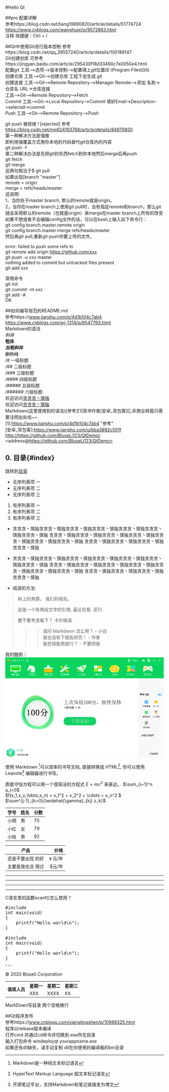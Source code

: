 #Hello Qt

##pro 配置详解  
参考https://blog.csdn.net/liang19890820/article/details/51774724  https://www.cnblogs.com/wanghuixi/p/9572863.html  
注释 快捷键：Ctrl + /    

##Qt中使用Git进行版本控制 
参考https://blog.csdn.net/qq_39557240/article/details/100188147  
Git创建创库
可参考https://jingyan.baidu.com/article/295430f18d33490c7e0050e4.html  
配置git		工具-->选项-->版本控制-->配置填上git位置(E:\Program Files\Git)    
创建仓库	工具-->Git-->创建仓库 工程下会生成.git  
创建连接	工具-->Git-->Remote Repository-->Manager Remote-->添加    名称->仓库名 URL->仓库连接  
			工具-->Git-->Remote Repository-->Fetch  
Commit		工具-->Git-->Local Repository-->Commit    填好Email->Description->selectall->commit  
Push		工具-->Git-->Remote Repository-->Push  

git push 被拒绝 ! [rejected] 参考 https://blog.csdn.net/mp624183768/article/details/84979850  
第一种解决方法是强推  
即利用强覆盖方式用你本地的代码替代git仓库内的内容  
git push -f  
第二种解决办法是先把git的东西fetch到你本地然后merge后再push  
git fetch  
git merge  
这两句相当于$ git pull  
如果出现[branch "master"]  
	 remote = origin  
	 merge = refs/heads/master  
这说明:  
1，当你处于master branch, 默认的remote就是origin。  
2，当你在master branch上使用git  pull时，没有指定remote和branch，那么git就会采用默认的remote（也就是origin）来merge在master branch上所有的改变  
如果不想或者不会编辑config文件的话，可以在bash上输入如下命令行：  
	git config branch.master.remote origin  
	git config branch.master.merge refs/heads/master  
然后再git pull,重新git push你要上传的文件。  

error: failed to push some refs to  
git remote add origin https://github.com/xxx  
git push -u xxx master  
nothing added to commit but untracked files present  
git add xxx  

常用命令  
git init  
git commit -m xxx  
git add -A  
OK  

##如何编写规范的README.md  
参考https://www.jianshu.com/p/4d1b104c7ab4 https://www.cnblogs.com/wj-1314/p/8547763.html   
Markdown的语法  
*斜体*  
**粗体**  
***加粗斜体***  
~~删除线~~  
/# 一级标题  
/## 二级标题  
/### 三级标题  
/#### 四级标题  
/##### 五级标题  
/###### 六级标题  
欢迎访问[贪贪贪丶慎独](http://www.bluseli.cn)    
欢迎访问[贪贪贪丶慎独](http://www.bluseli.site "贪贪贪丶慎独")    
Markdown(这里使用到的语法)[参考][1]简书作者[安卓_背包客][],非商业转载只需要注明出处哈~~    
[1]:https://www.jianshu.com/p/4d1b104c7ab4 "参考"    
[安卓_背包客]:https://www.jianshu.com/u/bba3892c501f    
<http://https://github.com/BluseLi123/QtDemo/>    
<address@https://github.com/BluseLi123/QtDemo>    
## 0\. 目录{#index}  
跳转到[目录](#index)  
- 无序列表项 一  
- 无序列表项 二  
- 无序列表项 三  
1. 有序列表项 一  
2. 有序列表项 二  
3. 有序列表项 三  

* 贪贪贪丶慎独贪贪贪丶慎独贪贪贪丶慎独贪贪贪丶慎独贪贪贪丶慎独贪贪贪丶慎独贪贪贪丶慎独
贪贪贪丶慎独贪贪贪丶慎独贪贪贪丶慎独贪贪贪丶慎独贪贪贪丶慎独贪贪贪丶慎独贪贪贪丶慎独
贪贪贪丶慎独贪贪贪丶慎独贪贪贪丶慎独贪贪贪丶慎独
* 贪贪贪丶慎独贪贪贪丶慎独贪贪贪丶慎独贪贪贪丶慎独贪贪贪丶慎独贪贪贪丶慎独贪贪贪丶慎独
贪贪贪丶慎独贪贪贪丶慎独贪贪贪丶慎独贪贪贪丶慎独贪贪贪丶慎独贪贪贪丶慎独贪贪贪丶慎独
贪贪贪丶慎独贪贪贪丶慎独贪贪贪丶慎独贪贪贪丶慎独

* 阅读的方法:
> 树上的男爵。
> 我们的祖先。

> 这是一个有两段文字的引用,
> 最近在看.
> 还行.
>
> 要不要考虑看下？
> 卡尔维诺.

>>> 请问 Markdwon 怎么用？ - 小白  
>> 我也没有下细去研究！ - 作者  
> 我觉得能用就行？ - 不要喷我  

我的酷狗：
![酷狗音乐](https://github.com/BluseLi123/QtDemo/blob/master/screenshot/360ui.png "其实是360")

使用 Markdown
[^1]可以效率的书写文档, 直接转换成 HTML[^2], 你可以使用 Leanote[^Le] 编辑器进行书写。
[^1]:Markdown是一种纯文本标记语言
[^2]:HyperText Markup Language 超文本标记语言
[^Le]:开源笔记平台，支持Markdown和笔记直接发为博文

质能守恒方程可以用一个很简洁的方程式 $E=mc^2$ 来表达。
$\sum_{i=1}^n a_i=0$  
$f(x_1,x_x,\ldots,x_n) = x_1^2 + x_2^2 + \cdots + x_n^2 $  
$\sum^{j-1}_{k=0}{\widehat{\gamma}_{kj} z_k}$  

学号|姓名|分数
-|-|-
小明|男|75
小红|女|79
小陆|男|92

产品|价格
-|-:
还是不要出现 的好|￥元/年
主要是我也没 用过|$元/年

* * *
***
*****
- - -

C语言里的函数scanf()怎么使用？
<pre>
#include <stdio.h>
int main(void)
{
	printf("Hello world\n");
}

#include <stdio.h>
int main(void)
{
	printf("Hello world\n");
}
、、、
</pre>

<div class="footer">© 2020 Bluseli Corporation</div>

<table>
<tr>
<th rowspan="2">值班人员</th>
<th>星期一</th>
<th>星期二</th>
<th>星期三</th>
</tr>
<tr>
<td>XXX</td>
<td>XXXX</td>
<td>XX</td>
</tr>
</table>

MarkDown写目录
两个空格换行  

##Qt程序发布  
参考https://www.cnblogs.com/xiangtingshen/p/10988325.html  
程序以release版本编译  
打开cmd 并通过cd命令并切换到.exe所在目录  
输入打包命令 windeployqt yourappname.exe  
如果还有dll缺失，请手动复制  dll在你使用的编译器的bin目录 
